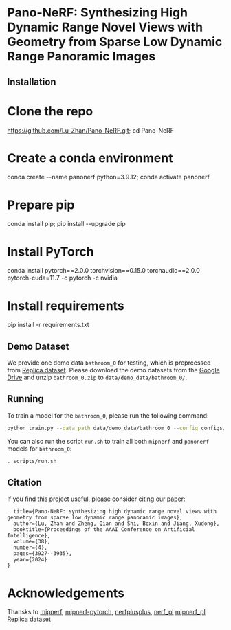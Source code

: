 # Pano-NeRF: Synthesizing High Dynamic Range Novel Views with Geometry from Sparse Low Dynamic Range Panoramic Images

## Installation
# Clone the repo
https://github.com/Lu-Zhan/Pano-NeRF.git; cd Pano-NeRF
# Create a conda environment
conda create --name panonerf python=3.9.12; conda activate panonerf
# Prepare pip
conda install pip; pip install --upgrade pip
# Install PyTorch
conda install pytorch==2.0.0 torchvision==0.15.0 torchaudio==2.0.0 pytorch-cuda=11.7 -c pytorch -c nvidia
# Install requirements
pip install -r requirements.txt


## Demo Dataset
We provide one demo data `bathroom_0` for testing, which is preprcessed from [Replica dataset](https://github.com/facebookresearch/Replica-Dataset).
Please download the demo datasets from the [Google Drive](https://drive.google.com/drive/folders/1yuTXKQzG26Vn8m81kkyDz28r-nihCViH?usp=sharing) and unzip `bathroom_0.zip` to `data/demo_data/bathroom_0/`.


## Running
To train a model for the `bathroom_0`, please run the following command:
```bash
python train.py --data_path data/demo_data/bathroom_0 --config configs/panonerf.yaml
```
You can also run the script `run.sh` to train all both `mipnerf` and `panonerf` models for `bathroom_0`:
```bash
. scripts/run.sh
```


## Citation
If you find this project useful, please consider citing our paper:
```@inproceedings{lu2024pano,
  title={Pano-NeRF: synthesizing high dynamic range novel views with geometry from sparse low dynamic range panoramic images},
  author={Lu, Zhan and Zheng, Qian and Shi, Boxin and Jiang, Xudong},
  booktitle={Proceedings of the AAAI Conference on Artificial Intelligence},
  volume={38},
  number={4},
  pages={3927--3935},
  year={2024}
}
```


# Acknowledgements
Thansks to [mipnerf](https://github.com/google/mipnerf),
[mipnerf-pytorch](https://github.com/AlphaPlusTT/mipnerf-pytorch),
[nerfplusplus](https://github.com/Kai-46/nerfplusplus),
[nerf_pl](https://github.com/kwea123/nerf_pl)
[mipnerf_pl](https://github.com/hjxwhy/mipnerf_pl)
[Replica dataset](https://github.com/facebookresearch/Replica-Dataset)